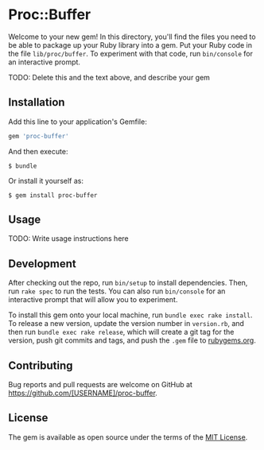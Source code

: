 # Proc::Buffer

Welcome to your new gem! In this directory, you'll find the files you need to be able to package up your Ruby library into a gem. Put your Ruby code in the file `lib/proc/buffer`. To experiment with that code, run `bin/console` for an interactive prompt.

TODO: Delete this and the text above, and describe your gem

## Installation

Add this line to your application's Gemfile:

```ruby
gem 'proc-buffer'
```

And then execute:

    $ bundle

Or install it yourself as:

    $ gem install proc-buffer

## Usage

TODO: Write usage instructions here

## Development

After checking out the repo, run `bin/setup` to install dependencies. Then, run `rake spec` to run the tests. You can also run `bin/console` for an interactive prompt that will allow you to experiment.

To install this gem onto your local machine, run `bundle exec rake install`. To release a new version, update the version number in `version.rb`, and then run `bundle exec rake release`, which will create a git tag for the version, push git commits and tags, and push the `.gem` file to [rubygems.org](https://rubygems.org).

## Contributing

Bug reports and pull requests are welcome on GitHub at https://github.com/[USERNAME]/proc-buffer.

## License

The gem is available as open source under the terms of the [MIT License](https://opensource.org/licenses/MIT).
